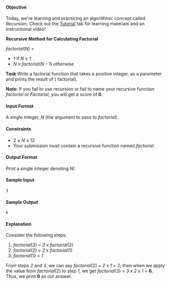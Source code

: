 #### Objective 
Today, we're learning and practicing an algorithmic concept called *Recursion*. Check out the [Tutorial](https://www.hackerrank.com/challenges/30-recursion/tutorial) tab for learning materials and an instructional video!

**Recursive Method for Calculating Factorial**

*factorial*(*N*) = 
* *1* if *N* ≤ 1
* *N* x *factorial*(*N - 1*) *otherwise*
 
**Task** Write a factorial function that takes a positive integer,  as a parameter and prints the result of  ( factorial).

**Note:** If you fail to use recursion or fail to name your recursive function *factorial* or *Factorial*, you will get a score of **0**.

#### Input Format

A single integer, *N* (the argument to pass to *factorial*).

#### Constraints

* 2 ≤ *N* ≤ 12
* Your submission must contain a recursive function named *factorial*.

#### Output Format

Print a single integer denoting *N*!.

#### Sample Input

    3

#### Sample Output

    6

#### Explanation

Consider the following steps:
1. *factorial*(3) = *3* x *factorial*(2)
2. *factorial*(2) = *2* x *factorial*(1)
3. *factorial*(1) = *1*

From steps *2* and *3*, we can say *factorial*(2) = *2* x *1* = *2*; then when we apply the value from *factorial*(2) to step *1*, we get *factorial*(3) = *3* x *2* x *1* = **6**. Thus, we print **6** as our answer.